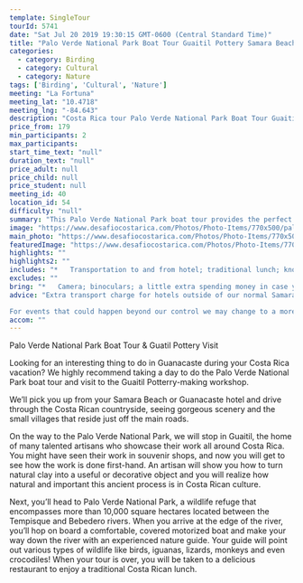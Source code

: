 ```yaml
---
template: SingleTour
tourId: 5741
date: "Sat Jul 20 2019 19:30:15 GMT-0600 (Central Standard Time)"
title: "Palo Verde National Park Boat Tour Guaitil Pottery Samara Beach"
categories: 
  - category: Birding
  - category: Cultural
  - category: Nature
tags: ['Birding', 'Cultural', 'Nature']
meeting: "La Fortuna"
meeting_lat: "10.4718"
meeting_lng: "-84.643"
description: "Costa Rica tour Palo Verde National Park Boat Tour Guaitil Pottery Samara Beach, id 5741"
price_from: 179
min_participants: 2
max_participants: 
start_time_text: "null"
duration_text: "null"
price_adult: null
price_child: null
price_student: null
meeting_id: 40
location_id: 54
difficulty: "null"
summary: "This Palo Verde National Park boat tour provides the perfect blend of nature and culture in Costa Rica. Take a fascinating boat ride in Palo Verde National Park, the home of the largest wetlands in Costa Rica! You'll be amazed by the many birds that migrate to Palo Verde such as spoonbills, herons, egrets, ducks and even the great curassow. From there, visit local artisans and learn about the Guaitil pottery ceramic-making process. The perfect blend of c..."
image: "https://www.desafiocostarica.com/Photos/Photo-Items/770x500/palo-verde-boat-tour--guatil-pottery-1.jpg"
main_photo: "https://www.desafiocostarica.com/Photos/Photo-Items/770x500/palo-verde-boat-tour--guatil-pottery-1.jpg"
featuredImage: "https://www.desafiocostarica.com/Photos/Photo-Items/770x500/palo-verde-boat-tour--guatil-pottery-1.jpg"
highlights: ""
highlights2: ""
includes: "*   Transportation to and from hotel; traditional lunch; knowledgable guides"
excludes: ""
bring: "*   Camera; binoculars; a little extra spending money in case you want to buy souvenirs"
advice: "Extra transport charge for hotels outside of our normal Samara Beach pick-up zone. Please inquire to confirm hotel pick-up time and pricing.

For events that could happen beyond our control we may change to a more-suitable tour with an equal or similar adventure-appeal or offer other tour options so you don't miss out on a fun day in Costa Rica. We reserve the right to cancel a trip due to unfavorable conditions & will only run a tour according to our policies. Full refund is given if (on rare occasion) no tour is run."
accom: ""
---
```

Palo Verde National Park Boat Tour & Guatil Pottery Visit

Looking for an interesting thing to do in Guanacaste during your Costa Rica vacation? We highly recommend taking a day to do the Palo Verde National Park boat tour and visit to the Guaitil Potterry-making workshop.

We’ll pick you up from your Samara Beach or Guanacaste hotel and drive through the Costa Rican countryside, seeing gorgeous scenery and the small villages that reside just off the main roads.

On the way to the Palo Verde National Park, we will stop in Guaitil, the home of many talented artisans who showcase their work all around Costa Rica. You might have seen their work in souvenir shops, and now you will get to see how the work is done first-hand. An artisan will show you how to turn natural clay into a useful or decorative object and you will realize how natural and important this ancient process is in Costa Rican culture.

Next, you’ll head to Palo Verde National Park, a wildlife refuge that encompasses more than 10,000 square hectares located between the Tempisque and Bebedero rivers. When you arrive at the edge of the river, you’ll hop on board a comfortable, covered motorized boat and make your way down the river with an experienced nature guide. Your guide will point out various types of wildlife like birds, iguanas, lizards, monkeys and even crocodiles! When your tour is over, you will be taken to a delicious restaurant to enjoy a traditional Costa Rican lunch.